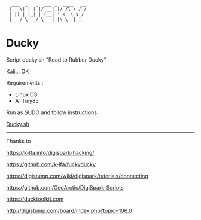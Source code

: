 ```
  ___  _   _  ___ _  ____   __
 |   \| | | |/ __| |/ /\ \ / /
 | |) | |_| | (__| ' <  \ V / 
 |___/ \___/ \___|_|\_\  |_|  
```
                                  
Ducky
============

Script ducky.sh "Road to Rubber Ducky"

Kali... OK

Requirements :
- Linux OS
- ATTiny85

Run as SUDO and follow instructions.


[Ducky.sh](./ducky.sh)



---
Thanks to 

https://k-lfa.info/digispark-hacking/

https://github.com/k-lfa/fuckyducky

https://digistump.com/wiki/digispark/tutorials/connecting

https://github.com/CedArctic/DigiSpark-Scripts

https://ducktoolkit.com

http://digistump.com/board/index.php?topic=106.0
